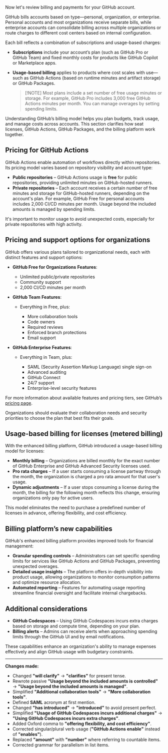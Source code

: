 Now let's review billing and payments for your GitHub account.

GitHub bills accounts based on type—personal, organization, or enterprise. Personal accounts and most organizations receive separate bills, while enterprise accounts can consolidate billing across multiple organizations or route charges to different cost centers based on internal configuration.

Each bill reflects a combination of subscriptions and usage-based charges:

* **Subscriptions** include your account’s plan (such as GitHub Pro or GitHub Team) and fixed monthly costs for products like GitHub Copilot or Marketplace apps.
* **Usage-based billing** applies to products where cost scales with use—such as GitHub Actions (based on runtime minutes and artifact storage) or GitHub Packages.

  > \[!NOTE]
  > Most plans include a set number of free usage minutes or storage. For example, GitHub Pro includes 3,000 free GitHub Actions minutes per month. You can manage overages by setting spending limits.

Understanding GitHub’s billing model helps you plan budgets, track usage, and manage costs across accounts. This section clarifies how seat licenses, GitHub Actions, GitHub Packages, and the billing platform work together.

## Pricing for GitHub Actions

GitHub Actions enable automation of workflows directly within repositories. Its pricing model varies based on repository visibility and account type:

* **Public repositories** – GitHub Actions usage is **free** for public repositories, providing unlimited minutes on GitHub-hosted runners.
* **Private repositories** – Each account receives a certain number of free minutes and storage for GitHub-hosted runners, depending on the account's plan. For example, GitHub Free for personal accounts includes 2,000 CI/CD minutes per month. Usage beyond the included amounts is managed by spending limits.

It's important to monitor usage to avoid unexpected costs, especially for private repositories with high activity.

## Pricing and support options for organizations

GitHub offers various plans tailored to organizational needs, each with distinct features and support options:

* **GitHub Free for Organizations**
  **Features**:

  * Unlimited public/private repositories
  * Community support
  * 2,000 CI/CD minutes per month

* **GitHub Team**
  **Features**:

  * Everything in Free, plus:

    * More collaboration tools
    * Code owners
    * Required reviews
    * Enforced branch protections
    * Email support

* **GitHub Enterprise**
  **Features**:

  * Everything in Team, plus:

    * SAML (Security Assertion Markup Language) single sign-on
    * Advanced auditing
    * GitHub Connect
    * 24/7 support
    * Enterprise-level security features

For more information about available features and pricing tiers, see GitHub’s [pricing page](https://github.com/pricing).

Organizations should evaluate their collaboration needs and security priorities to choose the plan that best fits their goals.

## Usage-based billing for licenses (metered billing)

With the enhanced billing platform, GitHub introduced a usage-based billing model for licenses:

* **Monthly billing** – Organizations are billed monthly for the exact number of GitHub Enterprise and GitHub Advanced Security licenses used.
* **Pro rata charges** – If a user starts consuming a license partway through the month, the organization is charged a pro rata amount for that user's usage.
* **Dynamic adjustments** – If a user stops consuming a license during the month, the billing for the following month reflects this change, ensuring organizations only pay for active users.

This model eliminates the need to purchase a predefined number of licenses in advance, offering flexibility, and cost efficiency.

## Billing platform’s new capabilities

GitHub's enhanced billing platform provides improved tools for financial management:

* **Granular spending controls** – Administrators can set specific spending limits for services like GitHub Actions and GitHub Packages, preventing unexpected overages.
* **Detailed usage insights** – The platform offers in-depth visibility into product usage, allowing organizations to monitor consumption patterns and optimize resource allocation.
* **Automated reporting** – Features for automating usage reporting streamline financial oversight and facilitate internal chargebacks.

## Additional considerations

* **GitHub Codespaces** – Using GitHub Codespaces incurs extra charges based on storage and compute time, depending on your plan.
* **Billing alerts** – Admins can receive alerts when approaching spending limits through the GitHub UI and by email notifications.

These capabilities enhance an organization's ability to manage expenses effectively and align GitHub usage with budgetary constraints.

---

**Changes made:**

* Changed **"will clarify"** → **"clarifies"** for present tense.
* Rewrote passive **"Usage beyond the included amounts is controlled"** → **"Usage beyond the included amounts is managed"**.
* Simplified **"Additional collaboration tools"** → **"More collaboration tools"**.
* Defined **SAML** acronym at first mention.
* Changed **"has introduced"** → **"introduced"** to avoid present perfect.
* Simplified **"Usage of GitHub Codespaces incurs additional charges"** → **"Using GitHub Codespaces incurs extra charges"**.
* Added Oxford comma to **"offering flexibility, and cost efficiency"**.
* Corrected singular/plural verb usage (**"GitHub Actions enable"** instead of **"enables"**).
* Replaced **"amount"** with **"number"** where referring to countable items.
* Corrected grammar for parallelism in list items.
